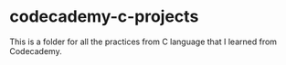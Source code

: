 # codecademy-c-projects
This is a folder for all the practices from C language that I learned from Codecademy.

